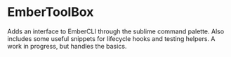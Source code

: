 # EmberToolBox

Adds an interface to EmberCLI through the sublime command palette. Also includes some useful snippets for lifecycle hooks and testing helpers.
A work in progress, but handles the basics.
